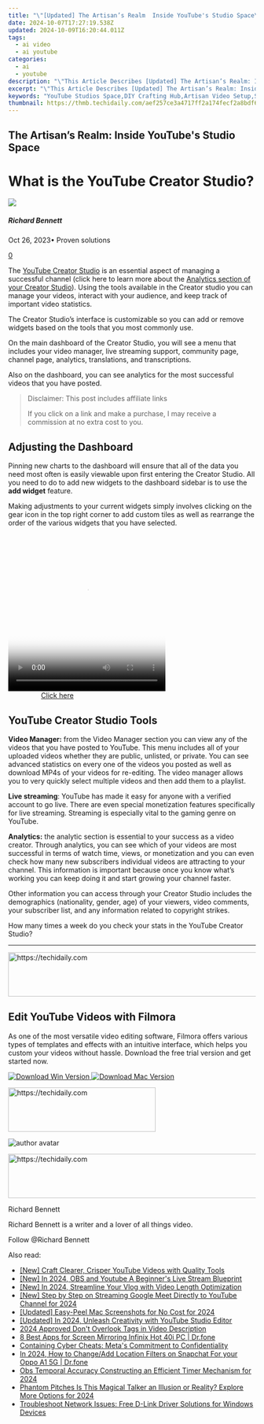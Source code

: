 ```yaml
---
title: "\"[Updated] The Artisan’s Realm  Inside YouTube's Studio Space\""
date: 2024-10-07T17:27:19.538Z
updated: 2024-10-09T16:20:44.011Z
tags:
  - ai video
  - ai youtube
categories:
  - ai
  - youtube
description: "\"This Article Describes [Updated] The Artisan’s Realm: Inside YouTube's Studio Space\""
excerpt: "\"This Article Describes [Updated] The Artisan’s Realm: Inside YouTube's Studio Space\""
keywords: "YouTube Studios Space,DIY Crafting Hub,Artisan Video Setup,Studio Creativity Zone,Makerspace Content,Creative Production Area,Artisan Media Haven"
thumbnail: https://thmb.techidaily.com/aef257ce3a4717ff2a174fecf2a8bdf62b913152db90ae5a3b63c07a0dcd2fd7.jpg
---
```


## The Artisan’s Realm: Inside YouTube's Studio Space

# What is the YouTube Creator Studio?

![](https://images.wondershare.com/filmora/article-images/richard-bennett.jpg)

##### Richard Bennett

 Oct 26, 2023• Proven solutions

[0](#commentsBoxSeoTemplate)

The [YouTube Creator Studio](https://tools.techidaily.com/wondershare/filmora/download/) is an essential aspect of managing a successful channel (click here to learn more about the [Analytics section of your Creator Studio](https://tools.techidaily.com/wondershare/filmora/download/)). Using the tools available in the Creator studio you can manage your videos, interact with your audience, and keep track of important video statistics.

The Creator Studio’s interface is customizable so you can add or remove widgets based on the tools that you most commonly use.

On the main dashboard of the Creator Studio, you will see a menu that includes your video manager, live streaming support, community page, channel page, analytics, translations, and transcriptions.

Also on the dashboard, you can see analytics for the most successful videos that you have posted.

>  Disclaimer: This post includes affiliate links
>
>  If you click on a link and make a purchase, I may receive a commission at no extra cost to you.
>

## Adjusting the Dashboard

Pinning new charts to the dashboard will ensure that all of the data you need most often is easily viewable upon first entering the Creator Studio. All you need to do to add new widgets to the dashboard sidebar is to use the **add widget** feature.

Making adjustments to your current widgets simply involves clicking on the gear icon in the top right corner to add custom tiles as well as rearrange the order of the various widgets that you have selected.

<!-- affiliate ads begin -->
<span id="1498635">
					<video width="320" height="320" style="cursor:pointer"
           poster="//a.impactradius-go.com/display-clicktoplayimage/1498635.png"
           onclick="if(!this.playClicked){this.play();this.setAttribute('controls',true);this.playClicked=true;}">
	   <source src="//a.impactradius-go.com/display-ad/17326-1498635">
	   <img src="//a.impactradius-go.com/display-clicktoplayimage/1498635.png" style="border: none; height: 100%; width: 100%; object-fit: contain">
	</video>
	<div style="width:200px;text-align:center"><a href="javascript:window.open(decodeURIComponent('https%3A%2F%2Fancheer.sjv.io%2Fc%2F5597632%2F1498635%2F17326'), '_blank');void(0);">Click here</a></div>
</span>
<img height="0" width="0" src="https://imp.pxf.io/i/5597632/1498635/17326" style="position:absolute;visibility:hidden;" border="0" />
<!-- affiliate ads end -->

## YouTube Creator Studio Tools

**Video Manager:** from the Video Manager section you can view any of the videos that you have posted to YouTube. This menu includes all of your uploaded videos whether they are public, unlisted, or private. You can see advanced statistics on every one of the videos you posted as well as download MP4s of your videos for re-editing. The video manager allows you to very quickly select multiple videos and then add them to a playlist.

**Live streaming**: YouTube has made it easy for anyone with a verified account to go live. There are even special monetization features specifically for live streaming. Streaming is especially vital to the gaming genre on YouTube.

**Analytics:** the analytic section is essential to your success as a video creator. Through analytics, you can see which of your videos are most successful in terms of watch time, views, or monetization and you can even check how many new subscribers individual videos are attracting to your channel. This information is important because once you know what’s working you can keep doing it and start growing your channel faster.

Other information you can access through your Creator Studio includes the demographics (nationality, gender, age) of your viewers, video comments, your subscriber list, and any information related to copyright strikes.

How many times a week do you check your stats in the YouTube Creator Studio?

---

<!-- affiliate ads begin -->
<a href="https://ephamedtechinc.pxf.io/c/5597632/2136620/26400" target="_top" id="2136620">
  <img src="//a.impactradius-go.com/display-ad/26400-2136620" border="0" alt="https://techidaily.com" width="728" height="90"/>
</a>
<img height="0" width="0" src="https://ephamedtechinc.pxf.io/i/5597632/2136620/26400" style="position:absolute;visibility:hidden;" border="0" />
<!-- affiliate ads end -->

## Edit YouTube Videos with Filmora

As one of the most versatile video editing software, Filmora offers various types of templates and effects with an intuitive interface, which helps you custom your videos without hassle. Download the free trial version and get started now.

[![Download Win Version](https://images.wondershare.com/filmora/guide/download-btn-win.jpg) ](https://tools.techidaily.com/wondershare/filmora/download/) [![Download Mac Version](https://images.wondershare.com/filmora/guide/download-btn-mac.jpg) ](https://tools.techidaily.com/wondershare/filmora/download/)

<!-- affiliate ads begin -->
<a href="https://aligracehair.sjv.io/c/5597632/1902304/19272" target="_top" id="1902304">
  <img src="//a.impactradius-go.com/display-ad/19272-1902304" border="0" alt="https://techidaily.com" width="300" height="90"/>
</a>
<img height="0" width="0" src="https://aligracehair.sjv.io/i/5597632/1902304/19272" style="position:absolute;visibility:hidden;" border="0" />
<!-- affiliate ads end -->

![author avatar](https://images.wondershare.com/filmora/article-images/richard-bennett.jpg)

<!-- affiliate ads begin -->
<a href="https://appsumo.8odi.net/c/5597632/2043617/7443" target="_top" id="2043617">
  <img src="//a.impactradius-go.com/display-ad/7443-2043617" border="0" alt="https://techidaily.com" width="728" height="90"/>
</a>
<img height="0" width="0" src="https://appsumo.8odi.net/i/5597632/2043617/7443" style="position:absolute;visibility:hidden;" border="0" />
<!-- affiliate ads end -->

Richard Bennett

Richard Bennett is a writer and a lover of all things video.

Follow @Richard Bennett

<ins class="adsbygoogle"
     style="display:block"
     data-ad-format="autorelaxed"
     data-ad-client="ca-pub-7571918770474297"
     data-ad-slot="1223367746"></ins>

<ins class="adsbygoogle"
     style="display:block"
     data-ad-client="ca-pub-7571918770474297"
     data-ad-slot="8358498916"
     data-ad-format="auto"
     data-full-width-responsive="true"></ins>

<span class="atpl-alsoreadstyle">Also read:</span>
<div><ul>
<li><a href="https://youtube-tips.techidaily.com/raft-clearer-crisper-youtube-videos-with-quality-tools/"><u>[New] Craft Clearer, Crisper YouTube Videos with Quality Tools</u></a></li>
<li><a href="https://youtube-docs.techidaily.com/n-2024-obs-and-youtube-a-beginners-live-stream-blueprint/"><u>[New] In 2024, OBS and Youtube A Beginner's Live Stream Blueprint</u></a></li>
<li><a href="https://youtube-tips.techidaily.com/n-2024-streamline-your-vlog-with-video-length-optimization/"><u>[New] In 2024, Streamline Your Vlog with Video Length Optimization</u></a></li>
<li><a href="https://youtube-tips.techidaily.com/tep-by-step-on-streaming-google-meet-directly-to-youtube-channel-for-2024/"><u>[New] Step by Step on Streaming Google Meet Directly to YouTube Channel for 2024</u></a></li>
<li><a href="https://screen-recording.techidaily.com/updated-easy-peel-mac-screenshots-for-no-cost-for-2024/"><u>[Updated] Easy-Peel Mac Screenshots for No Cost for 2024</u></a></li>
<li><a href="https://youtube-docs.techidaily.com/ed-in-2024-unleash-creativity-with-youtube-studio-editor/"><u>[Updated] In 2024, Unleash Creativity with YouTube Studio Editor</u></a></li>
<li><a href="https://youtube-tips.techidaily.com/approved-dont-overlook-tags-in-video-description/"><u>2024 Approved Don't Overlook Tags in Video Description</u></a></li>
<li><a href="https://screen-mirror.techidaily.com/8-best-apps-for-screen-mirroring-infinix-hot-40i-pc-drfone-by-drfone-android/"><u>8 Best Apps for Screen Mirroring Infinix Hot 40i PC | Dr.fone</u></a></li>
<li><a href="https://facebook.techidaily.com/containing-cyber-cheats-metas-commitment-to-confidentiality/"><u>Containing Cyber Cheats: Meta's Commitment to Confidentiality</u></a></li>
<li><a href="https://location-social.techidaily.com/in-2024-how-to-changeadd-location-filters-on-snapchat-for-your-oppo-a1-5g-drfone-by-drfone-virtual-android/"><u>In 2024, How to Change/Add Location Filters on Snapchat For your Oppo A1 5G | Dr.fone</u></a></li>
<li><a href="https://screen-capture.techidaily.com/obs-temporal-accuracy-constructing-an-efficient-timer-mechanism-for-2024/"><u>Obs Temporal Accuracy Constructing an Efficient Timer Mechanism for 2024</u></a></li>
<li><a href="https://extra-skills.techidaily.com/phantom-pitches-is-this-magical-talker-an-illusion-or-reality-explore-more-options-for-2024/"><u>Phantom Pitches Is This Magical Talker an Illusion or Reality? Explore More Options for 2024</u></a></li>
<li><a href="https://driver-download.techidaily.com/troubleshoot-network-issues-free-d-link-driver-solutions-for-windows-devices/"><u>Troubleshoot Network Issues: Free D-Link Driver Solutions for Windows Devices</u></a></li>
</ul></div>

